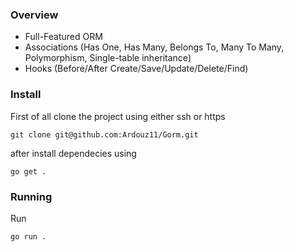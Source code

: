### Overview

 - Full-Featured ORM
 - Associations (Has One, Has Many, Belongs To, Many To Many, Polymorphism, Single-table inheritance)
 - Hooks (Before/After Create/Save/Update/Delete/Find)
### Install
First of all clone the project using either ssh or https
```shell
git clone git@github.com:Ardouz11/Gorm.git
```
after install dependecies using
```shell
go get .
```
### Running
Run
```
go run .
```
